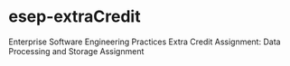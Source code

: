 # esep-extraCredit
Enterprise Software Engineering Practices Extra Credit Assignment: Data Processing and Storage Assignment
